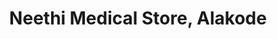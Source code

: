 ---
title: "Neethi Medical Store, Alakode"
url: /alakode/neethi-medical-store-alakode/
shop: chemist
---